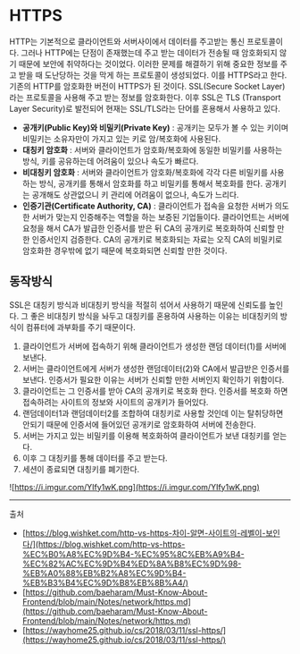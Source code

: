 # HTTPS

HTTP는 기본적으로 클라이언트와 서버사이에서 데이터를 주고받는 통신 프로토콜이다. 그러나 HTTP에는 단점이 존재했는데 주고 받는 데이터가 전송될 때 암호화되지 않기 때문에 보안에 취약하다는 것이었다. 이러한 문제를 해결하기 위해 중요한 정보를 주고 받을 때 도난당하는 것을 막게 하는 프로토콜이 생성되었다. 이를 HTTPS라고 한다. 기존의 HTTP를 암호화한 버전이 HTTPS가 된 것이다. SSL(Secure Socket Layer)라는 프로토콜을 사용해 주고 받는 정보를 암호화한다. 이후 SSL은 TLS (Transport Layer Security)로 발전되어 현재는 SSL/TLS라는 단어를 혼용해서 사용하고 있다.

 

- **공개키(Public Key)와 비밀키(Private Key)** : 공개키는 모두가 볼 수 있는 키이며 비밀키는 소유자만이 가지고 있는 키로 암/복호화에 사용된다.
- **대칭키 암호화** : 서버와 클라이언트가 암호화/복호화에 동일한 비밀키를 사용하는 방식, 키를 공유하는데 어려움이 있으나 속도가 빠르다.
- **비대칭키 암호화** : 서버와 클라이언트가 암호화/복호화에 각각 다른 비밀키를 사용하는 방식, 공개키를 통해서 암호화를 하고 비밀키를 통해서 복호화를 한다. 공개키는 공개해도 상관없으니 키 관리에 어려움이 없으나, 속도가 느리다.
- **인증기관(Certificate Authority, CA)** : 클라이언트가 접속을 요청한 서버가 의도한 서버가 맞는지 인증해주는 역할을 하는 보증된 기업들이다. 클라이언트는 서버에 요청을 해서 CA가 발급한 인증서를 받은 뒤 CA의 공개키로 복호화하여 신뢰할 만한 인증서인지 검증한다. CA의 공개키로 복호화되는 자료는 오직 CA의 비밀키로 암호화한 경우밖에 없기 때문에 복호화되면 신뢰할 만한 것이다.

## 동작방식

SSL은 대칭키 방식과 비대칭키 방식을 적절히 섞어서 사용하기 때문에 신뢰도를 높인다. 그 좋은 비대칭키 방식을 놔두고 대칭키를 혼용하여 사용하는 이유는 비대칭키의 방식이 컴퓨터에 과부화를 주기 때문이다. 

1. 클라이언트가 서버에 접속하기 위해 클라이언트가 생성한 랜덤 데이터(1)를 서버에 보낸다. 
2. 서버는 클라이언트에게 서버가 생성한 랜덤데이터(2)와 CA에서 발급받은 인증서를 보낸다. 인증서가 필요한 이유는 서버가 신뢰할 만한 서버인지 확인하기 위함이다.
3. 클라이언트는 그 인증서를 받아 CA의 공개키로 복호화 한다. 인증서를 복호화 하면 접속하려는 사이트의 정보와 사이트의 공개키가 들어있다.
4. 랜덤데이터1과 랜덤데이터2를 조합하여 대칭키로 사용할 것인데 이는 탈취당하면 안되기 때문에 인증서에 들어있던 공개키로 암호화하여 서버에 전송한다. 
5. 서버는 가지고 있는 비밀키를 이용해 복호화하여 클라이언트가 보낸 대칭키를 얻는다. 
6. 이후 그 대칭키를 통해 데이터를 주고 받는다.
7. 세션이 종료되면 대칭키를 폐기한다. 

![https://i.imgur.com/YIfy1wK.png](https://i.imgur.com/YIfy1wK.png)

---

출처

- [https://blog.wishket.com/http-vs-https-차이-알면-사이트의-레벨이-보인다/](https://blog.wishket.com/http-vs-https-%EC%B0%A8%EC%9D%B4-%EC%95%8C%EB%A9%B4-%EC%82%AC%EC%9D%B4%ED%8A%B8%EC%9D%98-%EB%A0%88%EB%B2%A8%EC%9D%B4-%EB%B3%B4%EC%9D%B8%EB%8B%A4/)
- [https://github.com/baeharam/Must-Know-About-Frontend/blob/main/Notes/network/https.md](https://github.com/baeharam/Must-Know-About-Frontend/blob/main/Notes/network/https.md)
- [https://wayhome25.github.io/cs/2018/03/11/ssl-https/](https://wayhome25.github.io/cs/2018/03/11/ssl-https/)
